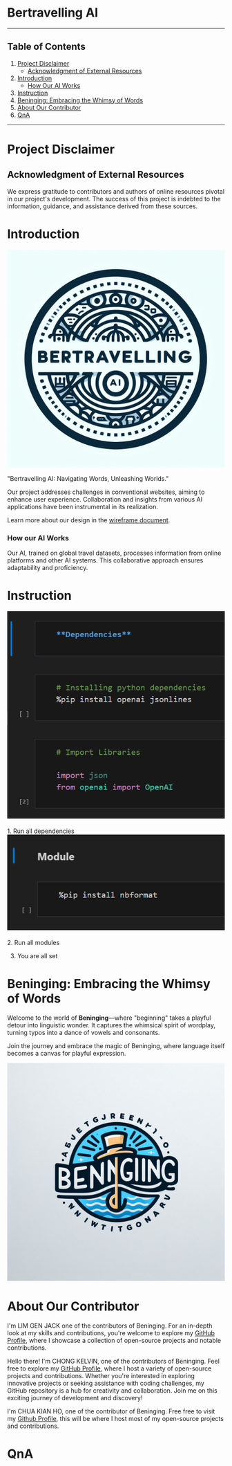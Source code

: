 # Bertravelling AI

- - -

## Table of Contents

1. [Project Disclaimer](#project-disclaimer)
   - [Acknowledgment of External Resources](#acknowledgment-of-external-resources)
2. [Introduction](#introduction)
   - [How Our AI Works](#how-our-ai-works)
3. [Instruction](#instruction)
4. [Beninging: Embracing the Whimsy of Words](#beninging-embracing-the-whimsy-of-words)
5. [About Our Contributor](#about-our-contributor)
6. [QnA](#qna)

- - -



# Project Disclaimer

## Acknowledgment of External Resources

We express gratitude to contributors and authors of online resources pivotal in our project's development. The success of this project is indebted to the information, guidance, and assistance derived from these sources.

# Introduction
![bertravelling Logo](.media/bertravelling_logo.jpg)

"Bertravelling AI: Navigating Words, Unleashing Worlds."

Our project addresses challenges in conventional websites, aiming to enhance user experience. Collaboration and insights from various AI applications have been instrumental in its realization.

Learn more about our design in the [wireframe document](.media/Bertravelling%20AI.pdf).


### How our AI Works

Our AI, trained on global travel datasets, processes information from online platforms and other AI systems. This collaborative approach ensures adaptability and proficiency.

# Instruction
<div style="text-align: center;">
  <img src=".media/Dependency_install.png" alt="Dependency Install" />
</div>

<br>
1. Run all dependencies

<div style="text-align: center;">
  <img src=".media/module_install.png" alt="Module Install" />
</div>

<br>
2. Run all modules

3. You are all set

# Beninging: Embracing the Whimsy of Words

Welcome to the world of **Beninging**—where "beginning" takes a playful detour into linguistic wonder. It captures the whimsical spirit of wordplay, turning typos into a dance of vowels and consonants.

Join the journey and embrace the magic of Beninging, where language itself becomes a canvas for playful expression.

![Beninging Illustration](.media/beninging_illustration.jpg)


# About Our Contributor
I'm LIM GEN JACK one of the contributors of Beninging. For an in-depth look at my skills and contributions, you're welcome to explore my [GitHub Profile](https://github.com/Jack-1118), where I showcase a collection of open-source projects and notable contributions.

Hello there! I'm CHONG KELVIN, one of the contributors of Beninging. Feel free to explore my [GitHub Profile](https://github.com/kelocker), where I host a variety of open-source projects and contributions. Whether you're interested in exploring innovative projects or seeking assistance with coding challenges, my GitHub repository is a hub for creativity and collaboration. Join me on this exciting journey of development and discovery!

I'm CHUA KIAN HO, one of the contributor of Beninging. Free free to visit my [Github Profile](https://github.com/awawot), this will be where I host most of my open-source projects and contributions.

# QnA